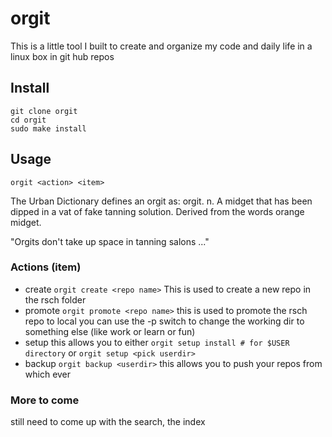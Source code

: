 orgit
=========
This is a little tool I built to create and organize my code and daily life in a linux box in git hub repos

## Install

```
git clone orgit
cd orgit
sudo make install
```

## Usage

```
orgit <action> <item>
```


The Urban Dictionary defines an orgit as:
orgit. n. A midget that has been dipped in a vat of fake tanning solution. Derived from the words orange midget. 

"Orgits don't take up space in tanning salons ..."


### Actions (item)
* create
  `orgit create <repo name>`
  This is used to create a new repo in the rsch folder
* promote
  `orgit promote <repo name>`
  this is used to promote the rsch repo to local
  you can use the -p switch to change the working dir to something else (like work or learn or fun)
* setup
  this allows you to either 
  `orgit setup install # for $USER directory`
  or 
  `orgit setup <pick userdir>`
* backup <userdir>
  `orgit backup <userdir>`
  this allows you to push your repos from which ever 
  
### More to come
still need to come up with the search, the index
